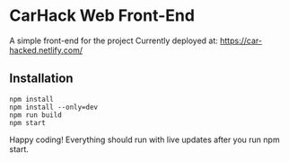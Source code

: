 # CarHack Web Front-End

A simple front-end for the project
Currently deployed at: https://car-hacked.netlify.com/

## Installation

```
npm install
npm install --only=dev
npm run build
npm start
```

Happy coding! Everything should run with live updates after you run npm start.
